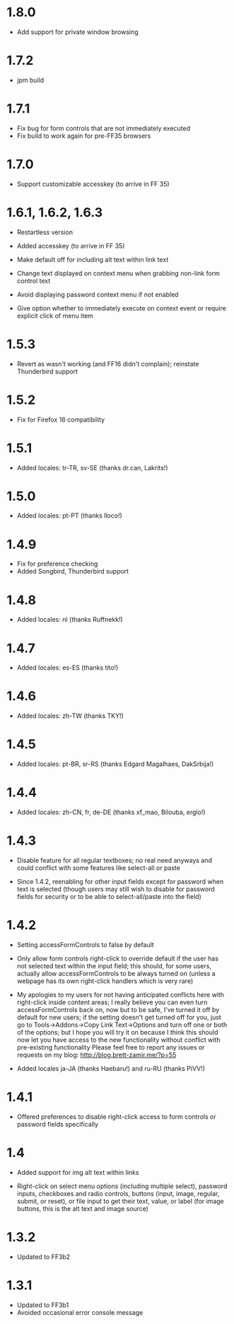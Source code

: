# 1.8.0

-   Add support for private window browsing

# 1.7.2

-   jpm build

# 1.7.1

-   Fix bug for form controls that are not immediately executed
-   Fix build to work again for pre-FF35 browsers

# 1.7.0

-   Support customizable accesskey (to arrive in FF 35)

# 1.6.1, 1.6.2, 1.6.3

-   Restartless version

-   Added accesskey (to arrive in FF 35)

-   Make default off for including alt text within link text

-   Change text displayed on context menu when grabbing non-link
    form control text

-   Avoid displaying password context menu if not enabled

-   Give option whether to immediately execute on context event
    or require explicit click of menu item

# 1.5.3

-   Revert as wasn't working (and FF16 didn't complain); reinstate
    Thunderbird support

# 1.5.2

-   Fix for Firefox 16 compatibility

# 1.5.1

-   Added locales: tr-TR, sv-SE (thanks dr.can, Lakrits!)

# 1.5.0

-   Added locales: pt-PT (thanks lloco!)

# 1.4.9

-   Fix for preference checking
-   Added Songbird, Thunderbird support

# 1.4.8

-   Added locales: nl (thanks Ruffnekk!)

# 1.4.7

-   Added locales: es-ES (thanks tito!)

# 1.4.6

-   Added locales: zh-TW (thanks TKY!)

# 1.4.5

-   Added locales: pt-BR, sr-RS (thanks Edgard Magalhaes, DakSrbija!)

# 1.4.4

-   Added locales: zh-CN, fr, de-DE (thanks xf_mao, Bilouba, erglo!)

# 1.4.3

-   Disable feature for all regular textboxes; no real need anyways and
    could conflict with some features like select-all or paste

-   Since 1.4.2, reenabling for other input fields except for password
    when text is selected (though users may still wish to disable for
    password fields for security or to be able to select-all/paste into
    the field)

# 1.4.2

-   Setting accessFormControls to false by default

-   Only allow form controls right-click to override default
    if the user has not selected text within the input field;
    this should, for some users, actually allow accessFormControls
    to be always turned on (unless a webpage has its own
   right-click handlers which is very rare)

-   My apologies to my users for not having anticipated
    conflicts here with right-click inside content areas;
    I really believe you can even turn accessFormControls back on,
    now but to be safe, I've turned it off by default for new
    users; if the setting doesn't get turned off for you, just go to
    Tools->Addons->Copy Link Text->Options and turn off one or both
    of the options; but I hope you will try it on because I
    think this should now let you have access to the new functionality
    without conflict with pre-existing functionality
    Please feel free to report any issues or requests on my blog:
    <http://blog.brett-zamir.me/?p=55>

-   Added locales ja-JA (thanks Haebaru!) and ru-RU (thanks PiVV!)

# 1.4.1

-   Offered preferences to disable right-click access to
    form controls or password fields specifically

# 1.4

-   Added support for img alt text within links

-   Right-click on select menu options (including multiple
    select), password inputs, checkboxes and radio controls,
    buttons (input, image, regular, submit, or reset), or file
    input to get their text, value, or label (for image buttons,
    this is the alt text and image source)

# 1.3.2

-   Updated to FF3b2

# 1.3.1

-   Updated to FF3b1
-   Avoided occasional error console message
